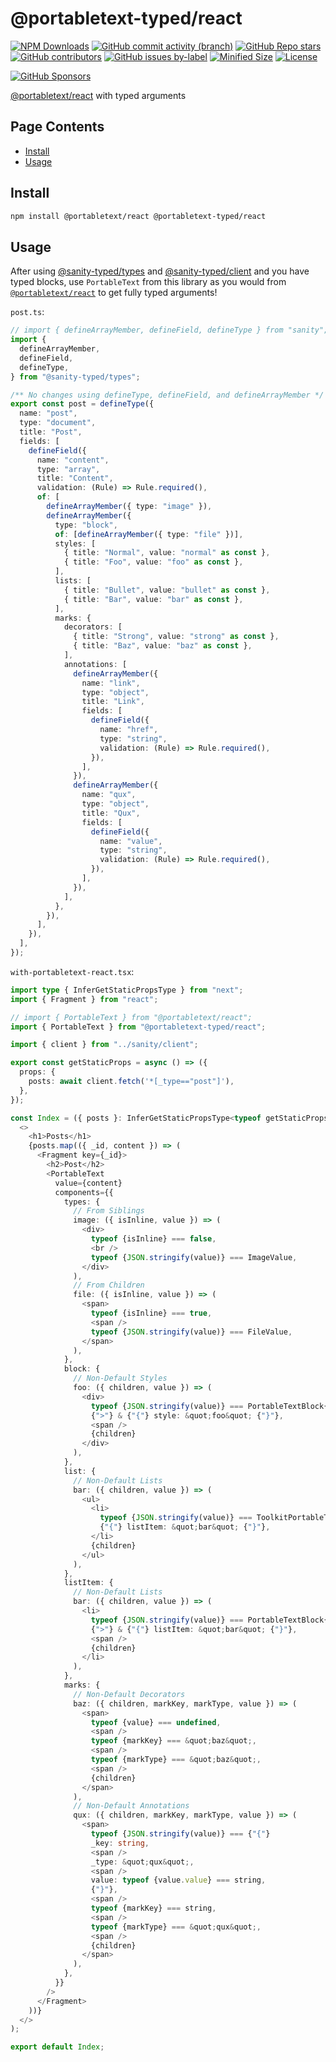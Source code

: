 <!-- >>>>>> BEGIN GENERATED FILE (include): SOURCE packages/react/_README.md -->
# @portabletext-typed/react

[![NPM Downloads](https://img.shields.io/npm/dw/@portabletext-typed/react?style=flat&logo=npm)](https://www.npmjs.com/package/@portabletext-typed/react)
[![GitHub commit activity (branch)](https://img.shields.io/github/commit-activity/m/saiichihashimoto/sanity-typed?style=flat&logo=github)](https://github.com/saiichihashimoto/sanity-typed/pulls?q=is%3Apr+is%3Aclosed)
[![GitHub Repo stars](https://img.shields.io/github/stars/saiichihashimoto/sanity-typed?style=flat&logo=github)](https://github.com/saiichihashimoto/sanity-typed/stargazers)
[![GitHub contributors](https://img.shields.io/github/contributors/saiichihashimoto/sanity-typed?style=flat&logo=github)](https://github.com/saiichihashimoto/sanity-typed/graphs/contributors)
[![GitHub issues by-label](https://img.shields.io/github/issues/saiichihashimoto/sanity-typed/help%20wanted?style=flat&logo=github&color=007286)](https://github.com/saiichihashimoto/sanity-typed/labels/help%20wanted)
[![Minified Size](https://img.shields.io/bundlephobia/min/@portabletext-typed/react?style=flat)](https://www.npmjs.com/package/@portabletext-typed/react?activeTab=code)
[![License](https://img.shields.io/github/license/saiichihashimoto/sanity-typed?style=flat)](LICENSE)

[![GitHub Sponsors](https://img.shields.io/github/sponsors/saiichihashimoto?style=flat&logo=githubsponsors)](https://github.com/sponsors/saiichihashimoto)

[@portabletext/react](https://github.com/portabletext/react) with typed arguments

## Page Contents
- [Install](#install)
- [Usage](#usage)

## Install

```bash
npm install @portabletext/react @portabletext-typed/react
```

## Usage

After using [@sanity-typed/types](../types) and [@sanity-typed/client](../client) and you have typed blocks, use `PortableText` from this library as you would from [`@portabletext/react`](https://github.com/portabletext/react) to get fully typed arguments!

<!-- >>>>>> BEGIN INCLUDED FILE (typescript): SOURCE packages/example-studio/schemas/post.ts -->
```post.ts```:
```typescript
// import { defineArrayMember, defineField, defineType } from "sanity";
import {
  defineArrayMember,
  defineField,
  defineType,
} from "@sanity-typed/types";

/** No changes using defineType, defineField, and defineArrayMember */
export const post = defineType({
  name: "post",
  type: "document",
  title: "Post",
  fields: [
    defineField({
      name: "content",
      type: "array",
      title: "Content",
      validation: (Rule) => Rule.required(),
      of: [
        defineArrayMember({ type: "image" }),
        defineArrayMember({
          type: "block",
          of: [defineArrayMember({ type: "file" })],
          styles: [
            { title: "Normal", value: "normal" as const },
            { title: "Foo", value: "foo" as const },
          ],
          lists: [
            { title: "Bullet", value: "bullet" as const },
            { title: "Bar", value: "bar" as const },
          ],
          marks: {
            decorators: [
              { title: "Strong", value: "strong" as const },
              { title: "Baz", value: "baz" as const },
            ],
            annotations: [
              defineArrayMember({
                name: "link",
                type: "object",
                title: "Link",
                fields: [
                  defineField({
                    name: "href",
                    type: "string",
                    validation: (Rule) => Rule.required(),
                  }),
                ],
              }),
              defineArrayMember({
                name: "qux",
                type: "object",
                title: "Qux",
                fields: [
                  defineField({
                    name: "value",
                    type: "string",
                    validation: (Rule) => Rule.required(),
                  }),
                ],
              }),
            ],
          },
        }),
      ],
    }),
  ],
});
```
<!-- <<<<<< END INCLUDED FILE (typescript): SOURCE packages/example-studio/schemas/post.ts -->
<!-- >>>>>> BEGIN INCLUDED FILE (typescript): SOURCE packages/example-app/src/pages/with-portabletext-react.tsx -->
```with-portabletext-react.tsx```:
```typescript
import type { InferGetStaticPropsType } from "next";
import { Fragment } from "react";

// import { PortableText } from "@portabletext/react";
import { PortableText } from "@portabletext-typed/react";

import { client } from "../sanity/client";

export const getStaticProps = async () => ({
  props: {
    posts: await client.fetch('*[_type=="post"]'),
  },
});

const Index = ({ posts }: InferGetStaticPropsType<typeof getStaticProps>) => (
  <>
    <h1>Posts</h1>
    {posts.map(({ _id, content }) => (
      <Fragment key={_id}>
        <h2>Post</h2>
        <PortableText
          value={content}
          components={{
            types: {
              // From Siblings
              image: ({ isInline, value }) => (
                <div>
                  typeof {isInline} === false,
                  <br />
                  typeof {JSON.stringify(value)} === ImageValue,
                </div>
              ),
              // From Children
              file: ({ isInline, value }) => (
                <span>
                  typeof {isInline} === true,
                  <span />
                  typeof {JSON.stringify(value)} === FileValue,
                </span>
              ),
            },
            block: {
              // Non-Default Styles
              foo: ({ children, value }) => (
                <div>
                  typeof {JSON.stringify(value)} === PortableTextBlock{"<"} ...
                  {">"} & {"{"} style: &quot;foo&quot; {"}"},
                  <span />
                  {children}
                </div>
              ),
            },
            list: {
              // Non-Default Lists
              bar: ({ children, value }) => (
                <ul>
                  <li>
                    typeof {JSON.stringify(value)} === ToolkitPortableTextList &
                    {"{"} listItem: &quot;bar&quot; {"}"},
                  </li>
                  {children}
                </ul>
              ),
            },
            listItem: {
              // Non-Default Lists
              bar: ({ children, value }) => (
                <li>
                  typeof {JSON.stringify(value)} === PortableTextBlock{"<"} ...
                  {">"} & {"{"} listItem: &quot;bar&quot; {"}"},
                  <span />
                  {children}
                </li>
              ),
            },
            marks: {
              // Non-Default Decorators
              baz: ({ children, markKey, markType, value }) => (
                <span>
                  typeof {value} === undefined,
                  <span />
                  typeof {markKey} === &quot;baz&quot;,
                  <span />
                  typeof {markType} === &quot;baz&quot;,
                  <span />
                  {children}
                </span>
              ),
              // Non-Default Annotations
              qux: ({ children, markKey, markType, value }) => (
                <span>
                  typeof {JSON.stringify(value)} === {"{"}
                  _key: string,
                  <span />
                  _type: &quot;qux&quot;,
                  <span />
                  value: typeof {value.value} === string,
                  {"}"},
                  <span />
                  typeof {markKey} === string,
                  <span />
                  typeof {markType} === &quot;qux&quot;,
                  <span />
                  {children}
                </span>
              ),
            },
          }}
        />
      </Fragment>
    ))}
  </>
);

export default Index;
```
<!-- <<<<<< END INCLUDED FILE (typescript): SOURCE packages/example-app/src/pages/with-portabletext-react.tsx -->
<!-- <<<<<< END GENERATED FILE (include): SOURCE packages/react/_README.md -->
